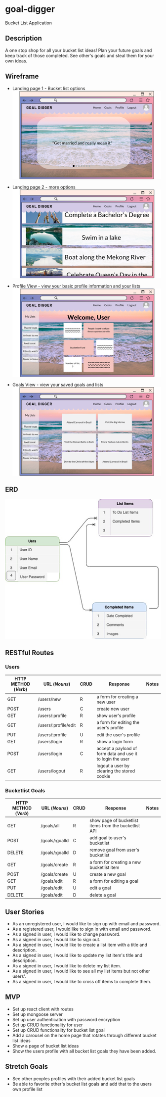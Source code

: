 # goal-digger

Bucket List Application

## Description

A one stop shop for all your bucket list ideas! Plan your future goals and keep track of those completed. See other's goals and steal them for your own ideas.

## Wireframe

- Landing page 1 - Bucket list options
  ![Landing Page](public/Landing-page.png)

- Landing page 2 - more options
  ![Landing Page 2](public/Landing-page-2.png)

- Profile View - view your basic profile information and your lists
  ![Profile View](public/Profile-view.png)

- Goals View - view your saved goals and lists
  ![Goals View](public/Goals-View.png)

## ERD

![ERD](public/erd.jpeg)

## RESTful Routes

### Users

| HTTP METHOD (_Verb_) | URL (_Nouns_)        | CRUD | Response                                                   | Notes |
| -------------------- | -------------------- | ---- | ---------------------------------------------------------- | ----- |
| GET                  | /users/new           | R    | a form for creating a new user                             |       |
| POST                 | /users               | C    | create new user                                            |       |
| GET                  | /users/:profile      | R    | show user's profile                                        |       |
| GET                  | /users/:profile/edit | R    | a form for editing the user's profile                      |       |
| PUT                  | /users/:profile      | U    | edit the user's profile                                    |       |
| GET                  | /users/login         | R    | show a login form                                          |       |
| POST                 | /users/login         | C    | accept a payload of form data and use it to login the user |       |
| GET                  | /users/logout        | R    | logout a user by clearing the stored cookie                |       |

### Bucketlist Goals

| HTTP METHOD (_Verb_) | URL (_Nouns_)  | CRUD | Response                                              | Notes |
| -------------------- | -------------- | ---- | ----------------------------------------------------- | ----- |
| GET                  | /goals/all     | R    | show page of bucketlist items from the bucketlist API |       |
| POST                 | /goals/:goalId | C    | add goal to user's bucketlist                         |       |
| DELETE               | /goals/:goalId | D    | remove goal from user's bucketlist                    |       |
| GET                  | /goals/create  | R    | a form for creating a new bucketlist item             |       |
| POST                 | /goals/create  | U    | create a new goal                                     |       |
| GET                  | /goals/edit    | R    | a form for editing a goal                             |       |
| PUT                  | /goals/edit    | U    | edit a goal                                           |       |
| DELETE               | /goals/edit    | D    | delete a goal                                         |       |

## User Stories

- As an unregistered user, I would like to sign up with email and password.
- As a registered user, I would like to sign in with email and password.
- As a signed in user, I would like to change password.
- As a signed in user, I would like to sign out.
- As a signed in user, I would like to create a list item with a title and description.
- As a signed in user, I would like to update my list item's title and description.
- As a signed in user, I would like to delete my list item.
- As a signed in user, I would like to see all my list items but not other users'.
- As a signed in user, I would like to cross off items to complete them.

## MVP

- Set up react client with routes
- Set up mongoose server
- Set up user authentication with password encryption
- Set up CRUD functionality for user
- Set up CRUD functionality for bucket list goal
- Add a carousel on the home page that rotates through different bucket list ideas
- Show a page of bucket list ideas
- Show the users profile with all bucket list goals they have been added.

## Stretch Goals

- See other peoples profiles with their added bucket list goals
- Be able to favorite other's bucket list goals and add that to the users own profile list
